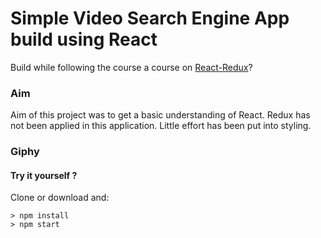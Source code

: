 # Simple Video Search Engine App build using React
Build while following the course a course on [React-Redux](https://www.udemy.com/react-redux/)?

### Aim
Aim of this project was to get a basic understanding of React. Redux has not been applied in this application. Little effort has been put into styling.

### Giphy


#### Try it yourself ?
Clone or download and:

```
> npm install
> npm start
```

